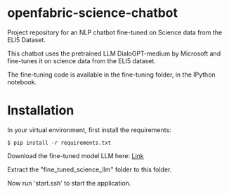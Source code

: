 # openfabric-science-chatbot
Project repository for an NLP chatbot fine-tuned on Science data from the ELI5 Dataset.

This chatbot uses the pretrained LLM DialoGPT-medium by Microsoft and fine-tunes it on science data from the ELI5 dataset.

The fine-tuning code is available in the fine-tuning folder, in the IPython notebook.

# Installation

In your virtual environment, first install the requirements:

```
$ pip install -r requirements.txt
```

Download the fine-tuned model LLM here: [Link](https://drive.google.com/drive/folders/1DLbtESKBoQR7WK3b6XUptPaxCVkavLT7?usp=sharing) 

Extract the "fine_tuned_science_llm" folder to this folder.

Now run 'start.ssh' to start the application.
